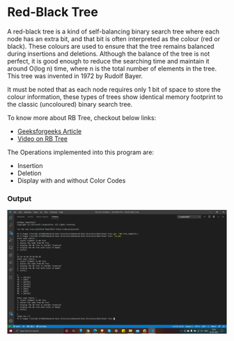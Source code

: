 # Red-Black Tree

A red-black tree is a kind of self-balancing binary search tree where each node has an extra bit, and that bit is often interpreted as the colour (red or black). These colours are used to ensure that the tree remains balanced during insertions and deletions. Although the balance of the tree is not perfect, it is good enough to reduce the searching time and maintain it around O(log n) time, where n is the total number of elements in the tree. This tree was invented in 1972 by Rudolf Bayer. 

It must be noted that as each node requires only 1 bit of space to store the colour information, these types of trees show identical memory footprint to the classic (uncoloured) binary search tree. 

To know more about RB Tree, checkout below links:

- [Geeksforgeeks Article](https://www.geeksforgeeks.org/red-black-tree-set-1-introduction-2/)
- [Video on RB Tree](https://www.youtube.com/watch?v=3RQtq7PDHog&list=PLdo5W4Nhv31bbKJzrsKfMpo_grxuLl8LU&index=64&t=1181s)


The Operations implemented into this program are:  

- Insertion
- Deletion
- Display with and without Color Codes

### Output

![Output](./Images/output.png)
